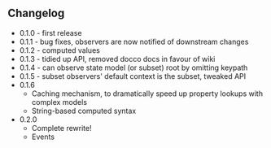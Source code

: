 Changelog
---------

* 0.1.0 - first release
* 0.1.1 - bug fixes, observers are now notified of downstream changes
* 0.1.2 - computed values
* 0.1.3 - tidied up API, removed docco docs in favour of wiki
* 0.1.4 - can observe state model (or subset) root by omitting keypath
* 0.1.5 - subset observers' default context is the subset, tweaked API
* 0.1.6
    * Caching mechanism, to dramatically speed up property lookups with complex models
    * String-based computed syntax
* 0.2.0
    * Complete rewrite!
    * Events